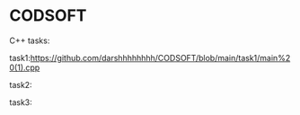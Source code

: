 # CODSOFT
C++ tasks:

task1:https://github.com/darshhhhhhhh/CODSOFT/blob/main/task1/main%20(1).cpp

task2:

task3:
